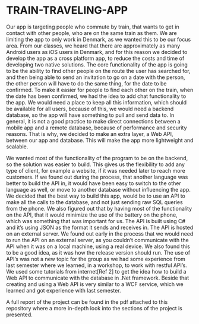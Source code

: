 # TRAIN-TRAVELING-APP

Our app is targeting people who commute by train, that wants to get in contact with other people, who are on the same train as them. We are limiting the app to only work in Denmark, as we wanted this to be our focus area. From our classes, we heard that there are approximately as many Android users as iOS users in Denmark, and for this reason we decided to develop the app as a cross platform app, to reduce the costs and time of developing two native solutions.
The core functionality of the app is going to be the ability to find other people on the route the user has searched for, and then being able to send an invitation to go on a date with the person, the other person will have to do the same thing, for the date to be confirmed. To make it easier for people to find each other on the train, when the date has been confirmed, we had the idea to add chat functionality to the app. We would need a place to keep all this information, which should be available for all users, because of this, we would need a backend database, so the app will have something to pull and send data to.
In general, it is not a good practice to make direct connections between a mobile app and a remote database, because of performance and security reasons. That is why, we decided to make an extra layer, a Web API, between our app and database. This will make the app more lightweight and scalable.

We wanted most of the functionality of the program to be on the backend, so the solution was easier to build. This gives us the flexibility to add any type of client, for example a website, if it was needed later to reach more customers. If we found out during the process, that another language was better to build the API in, it would have been easy to switch to the other language as well, or move to another database without influencing the app.
We decided that the best way to build this app, would be to use an API to make all the calls to the database, and not just sending raw SQL queries from the phone. We also figured out that by having most of the functionality on the API, that it would minimize the use of the battery on the phone, which was something that was important for us.
The API is built using C# and it’s using JSON as the format it sends and receives in. The API is hosted on an external server.
We found out early in the process that we would need to run the API on an external server, as you couldn’t communicate with the API when it was on a local machine, using a real device. We also found this to be a good idea, as it was how the release version should run.
The use of API’s was not a new topic for the group as we had some experience from last semester where we learned, in a workshop, to work with restful API’s. We used some tutorials from internet[Ref 2] to get the idea how to build a Web API to communicate with the database in .Net framework. Beside that creating and using a Web API is very similar to a WCF service, which we learned and got experience with last semester.

A full report of the project can be found in the pdf attached to this repository where a more in-depth look into the sections of the project is presented.
